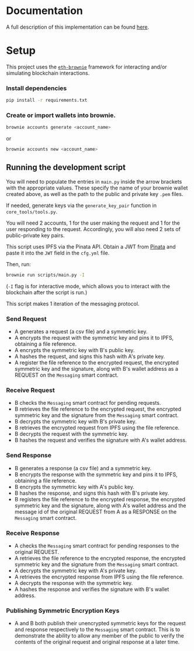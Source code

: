 # Documentation
A full description of this implementation can be found [here](https://github.com/rocketcapital-ai/messaging_protocol/blob/main/docs/Implementation.pdf).


# Setup

This project uses the [`eth-brownie`](https://eth-brownie.readthedocs.io/en/stable/) framework for interacting and/or simulating blockchain interactions.

### Install dependencies
```bash
pip install -r requirements.txt
```

### Create or import wallets into brownie.
```bash
brownie accounts generate <account_name>
```
or
 ```bash
 brownie accounts new <account_name>
 ```

## Running the development script
You will need to populate the entries in `main.py` inside the arrow brackets with the appropriate values. These specify the name of your brownie wallet created above, as well as the path to the public and private key `.pem` files.

If needed, generate keys via the `generate_key_pair` function in `core_tools/tools.py`.

You will need 2 accounts, 1 for the user making the request and 1 for the user responding to the request. Accordingly, you will also need 2 sets of public-private key pairs.

This script uses IPFS via the Pinata API. Obtain a JWT from [Pinata](https://pinata.cloud/) and paste it into the `JWT` field in the `cfg.yml` file.

Then, run:
```bash
brownie run scripts/main.py -I
```
(`-I` flag is for interactive mode, which allows you to interact with the blockchain after the script is run.)

This script makes 1 iteration of the messaging protocol. 

### Send Request
- A generates a request (a csv file) and a symmetric key.
- A encrypts the request with the symmetric key and pins it to IPFS, obtaining a file reference.
- A encrypts the symmetric key with B's public key.
- A hashes the request, and signs this hash with A's private key.
- A register the file reference to the encrypted request, the encrypted symmetric key and the signature, along with B's wallet address as a REQUEST on the `Messaging` smart contract.

### Receive Request
- B checks the `Messaging` smart contract for pending requests.
- B retrieves the file reference to the encrypted request, the encrypted symmetric key and the signature from the `Messaging` smart contract.
- B decrypts the symmetric key with B's private key.
- B retrieves the encrypted request from IPFS using the file reference.
- B decrypts the request with the symmetric key.
- B hashes the request and verifies the signature with A's wallet address.

### Send Response
- B generates a response (a csv file) and a symmetric key.
- B encrypts the response with the symmetric key and pins it to IPFS, obtaining a file reference.
- B encrypts the symmetric key with A's public key.
- B hashes the response, and signs this hash with B's private key.
- B registers the file reference to the encrypted response, the encrypted symmetric key and the signature, along with A's wallet address and the message id of the original REQUEST from A as a RESPONSE on the `Messaging` smart contract.

### Receive Response
- A checks the `Messaging` smart contract for pending responses to the original REQUEST.
- A retrieves the file reference to the encrypted response, the encrypted symmetric key and the signature from the `Messaging` smart contract.
- A decrypts the symmetric key with A's private key.
- A retrieves the encrypted response from IPFS using the file reference.
- A decrypts the response with the symmetric key.
- A hashes the response and verifies the signature with B's wallet address.

### Publishing Symmetric Encryption Keys
- A and B both publish their unencrypted symmetric keys for the request and response respectively to the `Messaging` smart contract. This is to demonstrate the ability to allow any member of the public to verify the contents of the original request and original response at a later time.


